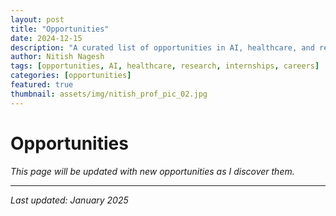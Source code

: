 ```yaml
---
layout: post
title: "Opportunities"
date: 2024-12-15
description: "A curated list of opportunities in AI, healthcare, and research."
author: Nitish Nagesh
tags: [opportunities, AI, healthcare, research, internships, careers]
categories: [opportunities]
featured: true
thumbnail: assets/img/nitish_prof_pic_02.jpg
---
```


# Opportunities

*This page will be updated with new opportunities as I discover them.*

---

*Last updated: January 2025*
